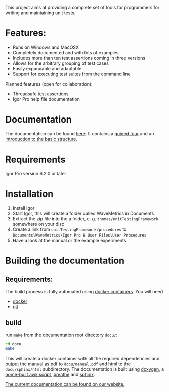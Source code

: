 This project aims at providing a complete set of tools for programmers for writing and maintaining unit tests.

# Features:
* Runs on Windows and MacOSX
* Completely documented and with lots of examples
* Includes more than ten test assertions coming in three versions
* Allows for the arbitrary grouping of test cases
* Easily expandable and adaptable
* Support for executing test suites from the command line

Planned features (open for collaboration):
* Threadsafe test assertions
* Igor Pro help file documentation

# Documentation

The documentation can be found
[here](https://docs.byte-physics.de/igor-unit-testing-framework/). It contains
a [guided
tour](https://docs.byte-physics.de/igor-unit-testing-framework/guided-tour.html)
and an [introduction to the basic
structure](https://docs.byte-physics.de/igor-unit-testing-framework/basic.html).

# Requirements

Igor Pro version 6.2.0 or later

# Installation

1. Install Igor
2. Start Igor, this will create a folder called WaveMetrics in Documents
3. Extract the zip file into the a folder, e. g. `thomas/unitTestingFramework` somewhere on your disc
4. Create a link from `unitTestingFramework/procedures` to `Documents\WaveMetrics\Igor Pro 6 User Files\User Procedures`
5. Have a look at the manual or the example experiments

# Building the documentation

## Requirements:
The build process is fully automated using [docker containers](https://www.docker.com/). You will need
- [docker](https://www.docker.com/get-docker)
- [git](https://git-scm.com/book/en/v2/Getting-Started-Installing-Git)

## build
run `make` from the documentation root directory `docu/`:
```bash
cd docu
make
```

This will create a docker container with all the required dependencies and output the manual as pdf to `docu/manual.pdf` and html to the `docu/sphinx/html` subdirectory.
The documentation is built using [doxygen](http://www.doxygen.org/), a [home-built awk script](https://github.com/byte-physics/doxygen-filter-ipf/), [breathe](https://github.com/michaeljones/breathe) and [sphinx](http://www.sphinx-doc.org).

[The current documentation can be found on our website.](https://docs.byte-physics.de/igor-unit-testing-framework/)

